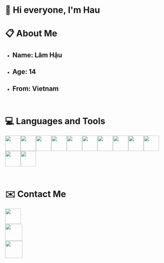 <h1 text-align: center>👋 Hi everyone, I'm Hau</h1>

<h1>📋 About Me</h1>
<ul>
    <li><h2>Name: <strong>Lâm Hậu</strong></h2></li>
    <li><h2>Age: <strong>14</strong></h2></li>
    <li><h2>From: <strong>Vietnam </strong></h2></li>
</ul>
<br>
<h1>💻 Languages and Tools</h1>
<p align="left"><a href="https://www.python.org/doc/">
<img src="https://logos-download.com/wp-content/uploads/2016/10/Python_logo_icon.png" height="50px"></a><a href="https://docs.microsoft.com/en-us/dotnet/csharp/"><img src="https://iconape.com/wp-content/png_logo_vector/c.png" height="50px"></a><a herf="https://docs.oracle.com/en/java/"><img src="https://classes.engineering.wustl.edu/cse231/core/images/2/26/Java.png" height="50px"></a><a href="https://www.ruby-lang.org/en/documentation/"><img src="https://logos-download.com/wp-content/uploads/2016/09/Ruby_logo.png" height="50px"></a><a href="https://developer.mozilla.org/en-US/docs/Web/HTML"><img src="https://logos-download.com/wp-content/uploads/2017/07/HTML5_badge.png" height="50px"></a><a href="https://devdocs.io/css/"><img src="https://cdn1.iconfinder.com/data/icons/logotypes/32/badge-css-3-512.png" height="50px"></a><a herf="https://developer.mozilla.org/en-US/docs/Web/javascript"><img src="https://www.freepnglogos.com/uploads/javascript-png/js-logo-on-yellow-11.png" height="50px"></a><a herf="https://nodejs.org/en/docs/"><img src="https://i0.wp.com/www.netgains.org/wp-content/uploads/2014/01/node_js.png?resize=249%2C287&ssl=1" height="50px"></a><a href="https://kotlinlang.org/docs/home.html"><img src="https://cdn.freebiesupply.com/logos/large/2x/kotlin-1-logo-png-transparent.png" height="50px"></a><a href="https://code.visualstudio.com/Download"><img src="https://cdn.freebiesupply.com/logos/large/2x/visual-studio-code-logo-png-transparent.png" height="50px"></a><a href="https://visualstudio.microsoft.com/fr/downloads/"><img src="https://jamiewest.gallerycdn.vsassets.io/extensions/jamiewest/theme-light-vs-mac/0.4.5/1499506445622/Microsoft.VisualStudio.Services.Icons.Default" height="50px"></a><a href="https://www.jetbrains.com/idea/download/?fromIDE=#section=windows"><img src="https://l3software.com.br/wp-content/uploads/2018/08/IntelliJ_IDEA_Logo.png" height="50px"></a></p>
<br>
<h1>✉️ Contact Me</h1>
<a href="https://facebook.com/haudaddy">
<img src="https://img.shields.io/badge/Facebook-0077B5?style=for-the-badge&logo=facebook&color=395693&logoColor=white" height="50.5px">
</a>
<br>
<a href="https://discord.gg/DUKYBH2p4w">
<img src="https://img.shields.io/badge/Discord-0077B5?style=for-the-badge&logo=discord&color=5037EA&logoColor=white" height="55px">
</a>
<br>
<a href="https://tree-bot.haunosimp.repl.co/">
<img src="https://img.shields.io/badge/Website-0077B5?style=for-the-badge&logo=cairometro&color=5037EA&logoColor=white" height="56px">
</a>
